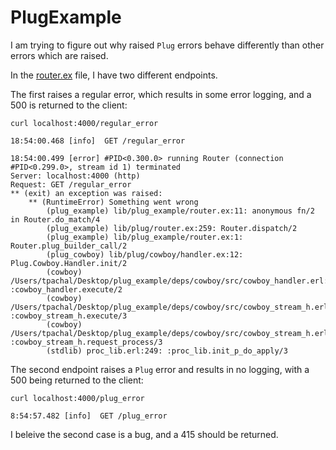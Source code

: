 # PlugExample

I am trying to figure out why raised `Plug` errors behave differently than other errors which are raised.

In the [router.ex](lib/plug_example/router.ex) file, I have two different endpoints.

The first raises a regular error, which results in some error logging, and a 500 is returned to the client:

```
curl localhost:4000/regular_error
```

```
18:54:00.468 [info]  GET /regular_error

18:54:00.499 [error] #PID<0.300.0> running Router (connection #PID<0.299.0>, stream id 1) terminated
Server: localhost:4000 (http)
Request: GET /regular_error
** (exit) an exception was raised:
    ** (RuntimeError) Something went wrong
        (plug_example) lib/plug_example/router.ex:11: anonymous fn/2 in Router.do_match/4
        (plug_example) lib/plug/router.ex:259: Router.dispatch/2
        (plug_example) lib/plug_example/router.ex:1: Router.plug_builder_call/2
        (plug_cowboy) lib/plug/cowboy/handler.ex:12: Plug.Cowboy.Handler.init/2
        (cowboy) /Users/tpachal/Desktop/plug_example/deps/cowboy/src/cowboy_handler.erl:41: :cowboy_handler.execute/2
        (cowboy) /Users/tpachal/Desktop/plug_example/deps/cowboy/src/cowboy_stream_h.erl:320: :cowboy_stream_h.execute/3
        (cowboy) /Users/tpachal/Desktop/plug_example/deps/cowboy/src/cowboy_stream_h.erl:302: :cowboy_stream_h.request_process/3
        (stdlib) proc_lib.erl:249: :proc_lib.init_p_do_apply/3
```

The second endpoint raises a `Plug` error and results in no logging, with a 500 being returned to the client:

```
curl localhost:4000/plug_error
```

```
8:54:57.482 [info]  GET /plug_error

```

I beleive the second case is a bug, and a 415 should be returned.
